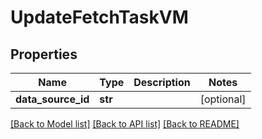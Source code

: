 # UpdateFetchTaskVM


## Properties
Name | Type | Description | Notes
------------ | ------------- | ------------- | -------------
**data_source_id** | **str** |  | [optional] 

[[Back to Model list]](../README.md#documentation-for-models) [[Back to API list]](../README.md#documentation-for-api-endpoints) [[Back to README]](../README.md)


